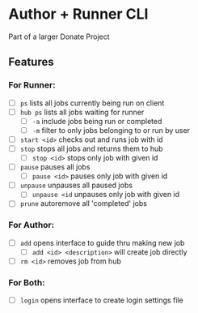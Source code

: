 # Author + Runner CLI

Part of a larger Donate Project

## Features

### For Runner:

* [ ] `ps` lists all jobs currently being run on client
* [ ] `hub ps` lists all jobs waiting for runner
	- [ ] `-a` include jobs being run or completed
	- [ ] `-m` filter to only jobs belonging to or run by user
* [ ] `start <id>` checks out and runs job with id
* [ ] `stop` stops all jobs and returns them to hub
	- [ ] `stop <id>` stops only job with given id
* [ ] `pause` pauses all jobs
	- [ ] `pause <id>` pauses only job with given id
* [ ] `unpause` unpauses all paused jobs
	- [ ] `unpause <id` unpauses only job with given id
* [ ] `prune` autoremove all 'completed' jobs

### For Author:

* [ ] `add` opens interface to guide thru making new job
	- [ ] `add <id> <description>` will create job directly
* [ ] `rm <id>` removes job from hub

### For Both:

* [ ] `login` opens interface to create login settings file

